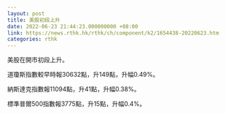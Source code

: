 ```yaml
---
layout: post
title: 美股初段上升
date: 2022-06-23 21:44:23.000000000 +08:00
link: https://news.rthk.hk/rthk/ch/component/k2/1654438-20220623.htm
categories: rthk
---
```


美股在開市初段上升。

道瓊斯指數較早時報30632點，升149點，升幅0.49%。

納斯達克指數報11094點，升41點，升幅0.38%。

標準普爾500指數報3775點，升15點，升幅0.4%。
